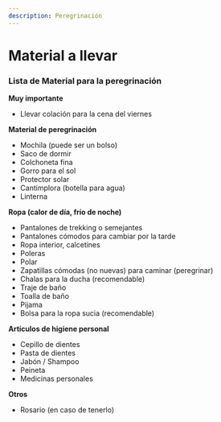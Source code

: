 ```yaml
---
description: Peregrinación
---
```


# Material a llevar

### Lista de Material para la peregrinación

**Muy importante**

* Llevar colación para la cena del viernes

**Material de peregrinación**

* Mochila \(puede ser un bolso\)
* Saco de dormir
* Colchoneta fina
* Gorro para el sol
* Protector solar
* Cantimplora \(botella para agua\)
* Linterna

**Ropa \(calor de día, frío de noche\)**

* Pantalones de trekking o semejantes
* Pantalones cómodos para cambiar por la tarde
* Ropa interior, calcetines
* Poleras
* Polar
* Zapatillas cómodas \(no nuevas\) para caminar \(peregrinar\)
* Chalas para la ducha \(recomendable\)
* Traje de baño
* Toalla de baño
* Pijama
* Bolsa para la ropa sucia \(recomendable\)

**Artículos de higiene personal**

* Cepillo de dientes
* Pasta de dientes
* Jabón / Shampoo
* Peineta
* Medicinas personales

**Otros**

* Rosario \(en caso de tenerlo\)

